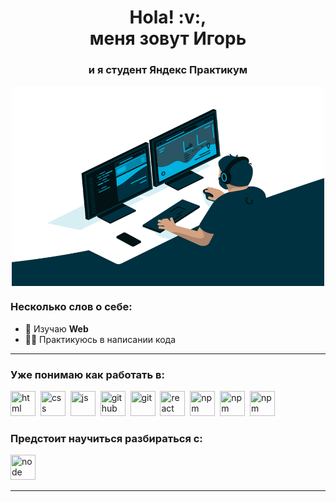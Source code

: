 <div id="header" align="center">
    <h1>Hola! :v:, <br>меня зовут Игорь </h1>
    <h3>и я студент Яндекс Практикум </h3>
     <img align="center" alt="GIF" src="https://raw.githubusercontent.com/IgorSmirnof/IgorSmirnof/main/images/code.gif?raw=true" width="500" height="320" />
</div>

<div id="socials" align="center">
    
<!-- <h2>Найти меня можно в Telegram и Discord</h2>
  <a href="telegram-url">
    <img src="https://img.shields.io/badge/Telegram-blue?style=for-the-badge&logo=telegram&logoColor=white" alt="Telegram"/>
  </a>

  <a href="discord-url">
    <img src="https://img.shields.io/badge/-discord-blue?style=for-the-badge&logo=discord&logoColor=white" alt="Discord"/>
  </a> -->
   
</div>

### Несколько слов о себе:
- 🌱 Изучаю **Web**
- 🧑‍💻 Практикуюсь в написании кода

---

### Уже понимаю как работать в:
<img src="https://cdn.jsdelivr.net/gh/devicons/devicon/icons/html5/html5-original.svg" title="html" width="40" height="40"/>&nbsp;
<img src="https://cdn.jsdelivr.net/gh/devicons/devicon/icons/css3/css3-original.svg" title="css" width="40" height="40"/>&nbsp;
<img src="https://cdn.jsdelivr.net/gh/devicons/devicon/icons/javascript/javascript-original.svg" title="js" width="40" height="40"/>&nbsp;
<img src="https://cdns.iconmonstr.com/wp-content/releases/preview/2012/240/iconmonstr-github-1.png" title="github" width="40" height="40"/>&nbsp;
<img src="https://cdn.jsdelivr.net/gh/devicons/devicon/icons/git/git-plain.svg" title="git" width="40" height="40"/>&nbsp;
<img src="https://cdn.jsdelivr.net/gh/devicons/devicon/icons/react/react-original.svg" title="react" width="40" height="40"/>&nbsp;
<img src="https://cdn.jsdelivr.net/gh/devicons/devicon/icons/npm/npm-original-wordmark.svg" title="npm" width="40" height="40"/>&nbsp;
<img src="https://cdn.jsdelivr.net/gh/devicons/devicon/icons/php/php-original.svg" title="npm" width="40" height="40"/>&nbsp;
<img src="https://cdn.jsdelivr.net/gh/devicons/devicon/icons/mysql/mysql-original.svg" title="npm" width="40" height="40"/>&nbsp;



### Предстоит научиться разбираться с:      
<img src="https://cdn.jsdelivr.net/gh/devicons/devicon/icons/nodejs/nodejs-original.svg" title="node" width="40" height="40"/>&nbsp;

---


<div id="stat" align="center">
    <img src="http://github-profile-summary-cards.vercel.app/api/cards/profile-details?username=IgorSmirnof&theme=github_dark" alt=""/>
    <img src="http://github-profile-summary-cards.vercel.app/api/cards/most-commit-language?username=IgorSmirnof&theme=github_dark" alt=""/>
     <img src="http://github-profile-summary-cards.vercel.app/api/cards/stats?username=IgorSmirnof&theme=github_dark" alt=""/>
</div>


<!--
**IgorSmirnof/IgorSmirnof** is a ✨ _special_ ✨ repository because its `README.md` (this file) appears on your GitHub profile.

Here are some ideas to get you started:

- 🔭 I’m currently working on ...
- 🌱 I’m currently learning ...
- 👯 I’m looking to collaborate on ...
- 🤔 I’m looking for help with ...
- 💬 Ask me about ...
- 📫 How to reach me: ...
- 😄 Pronouns: ...
- ⚡ Fun fact: ...
-->
